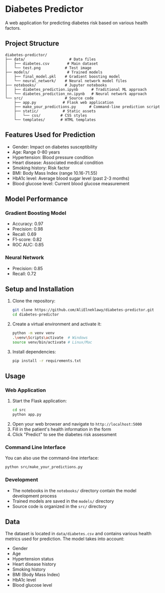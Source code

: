# Diabetes Predictor

A web application for predicting diabetes risk based on various health factors.

## Project Structure

```
diabetes-predictor/
├── data/                    # Data files
│   ├── diabetes.csv        # Main dataset
│   └── test.png           # Test image
├── models/                 # Trained models
│   ├── final_model.pkl    # Gradient boosting model
│   └── neural_network/    # Neural network model files
├── notebooks/             # Jupyter notebooks
│   ├── diabetes_prediction.ipynb      # Traditional ML approach
│   └── diabetes_prediction_nn.ipynb   # Neural network approach
└── src/                   # Source code
    ├── app.py            # Flask web application
    ├── make_your_predictions.py      # Command-line prediction script
    ├── static/           # Static assets
    │   └── css/         # CSS styles
    └── templates/       # HTML templates
```

## Features Used for Prediction

- Gender: Impact on diabetes susceptibility
- Age: Range 0-80 years
- Hypertension: Blood pressure condition
- Heart disease: Associated medical condition
- Smoking history: Risk factor
- BMI: Body Mass Index (range 10.16-71.55)
- HbA1c level: Average blood sugar level (past 2-3 months)
- Blood glucose level: Current blood glucose measurement

## Model Performance

### Gradient Boosting Model
- Accuracy: 0.97
- Precision: 0.98
- Recall: 0.69
- F1-score: 0.82
- ROC AUC: 0.85

### Neural Network
- Precision: 0.85
- Recall: 0.72

## Setup and Installation

1. Clone the repository:
   ```bash
   git clone https://github.com/AliElneklawy/diabetes-predictor.git
   cd diabetes-predictor
   ```

2. Create a virtual environment and activate it:
   ```bash
   python -m venv venv
   .\venv\Scripts\activate  # Windows
   source venv/bin/activate # Linux/Mac
   ```

3. Install dependencies:
   ```bash
   pip install -r requirements.txt
   ```

## Usage

### Web Application
1. Start the Flask application:
   ```bash
   cd src
   python app.py
   ```
2. Open your web browser and navigate to `http://localhost:5000`
3. Fill in the patient's health information in the form
4. Click "Predict" to see the diabetes risk assessment

### Command Line Interface
You can also use the command-line interface:
```bash
python src/make_your_predictions.py
```

### Development
- The notebooks in the `notebooks/` directory contain the model development process
- Trained models are saved in the `models/` directory
- Source code is organized in the `src/` directory

## Data

The dataset is located in `data/diabetes.csv` and contains various health metrics used for prediction. The model takes into account:

- Gender
- Age
- Hypertension status
- Heart disease history
- Smoking history
- BMI (Body Mass Index)
- HbA1c level
- Blood glucose level

